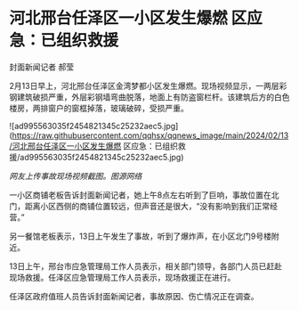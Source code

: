 # 河北邢台任泽区一小区发生爆燃 区应急：已组织救援

封面新闻记者 郝莹

2月13日早上，河北邢台任泽区金湾梦都小区发生爆燃。现场视频显示，一两层彩钢建筑破损严重，外层彩钢墙弯曲脱落，地面上有防盗窗栏杆。该建筑后方的白色楼房，两排窗户的窗框掉落，玻璃破碎，受损严重。

![ad995563035f2454821345c25232aec5.jpg](https://raw.githubusercontent.com/qqhsx/qqnews_image/main/2024/02/13/河北邢台任泽区一小区发生爆燃 区应急：已组织救援/ad995563035f2454821345c25232aec5.jpg)

_网友上传事故现场视频截图。图源网络_

一小区商铺老板告诉封面新闻记者，她上午8点左右听到了巨响，事故位置在北门，距离小区西侧的商铺位置较远，但声音还是很大，“没有影响到我们正常经营。”

另一餐馆老板表示，13日上午发生了事故，听到了爆炸声，在小区北门9号楼附近。

13日上午，邢台市应急管理局工作人员表示，相关部门领导，各部门人员已赶赴现场救援。任泽区应急管理局工作人员表示，现场救援正在进行。

任泽区政府值班人员告诉封面新闻记者，事故原因、伤亡情况正在调查。

